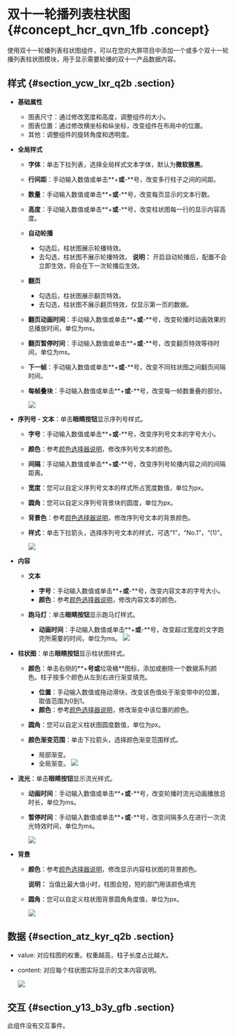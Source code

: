 # 双十一轮播列表柱状图 {#concept_hcr_qvn_1fb .concept}

使用双十一轮播列表柱状图组件，可以在您的大屏项目中添加一个或多个双十一轮播列表柱状图模块，用于显示需要轮播的双十一产品数据内容。

## 样式 {#section_ycw_lxr_q2b .section}

-   **基础属性**

    -   图表尺寸：通过修改宽度和高度，调整组件的大小。
    -   图表位置：通过修改横坐标和纵坐标，改变组件在布局中的位置。
    -   其他：调整组件的旋转角度和透明度。
-   **全局样式**
    -   **字体**：单击下拉列表，选择全局样式文本字体，默认为**微软雅黑**。
    -   **行间距**：手动输入数值或单击**+**或**-**号，改变多行柱子之间的间距。
    -   **数量**：手动输入数值或单击**+**或**-**号，改变每页显示的文本行数。
    -   **高度**：手动输入数值或单击**+**或**-**号，改变柱状图每一行的显示内容高度。
    -   **自动轮播**

        -   勾选后，柱状图展示轮播特效。
        -   去勾选，柱状图不展示轮播特效。
        **说明：** 开启自动轮播后，配置不会立即生效，将会在下一次轮播后生效。

    -   **翻页**
        -   勾选后，柱状图展示翻页特效。
        -   去勾选，柱状图不展示翻页特效，仅显示第一页的数据。
    -   **翻页动画时间**：手动输入数值或单击**+**或**-**号，改变轮播时动画效果的总播放时间，单位为ms。
    -   **翻页暂停时间**：手动输入数值或单击**+**或**-**号，改变翻页特效等待时间，单位为ms。
    -   **下一帧**：手动输入数值或单击**+**或**-**号，改变不同柱状图之间翻页间隔时间。
    -   **每帧叠块**：手动输入数值或单击**+**或**-**号，改变每一帧数重叠的部分。

        ![](http://static-aliyun-doc.oss-cn-hangzhou.aliyuncs.com/assets/img/20188/154174481311275_zh-CN.png)

-   **序列号 - 文本**：单击**眼睛按钮**显示序列号样式。
    -   **字号**：手动输入数值或单击**+**或**-**号，改变序列号文本的字号大小。
    -   **颜色**：参考[颜色选择器说明](cn.zh-CN/用户指南/管理组件/设置组件样式/配置项说明.md#section_kdw_vj4_t2b)，修改序列号文本的颜色。
    -   **间隔**：手动输入数值或单击**+**或**-**号，改变序列号轮播内容之间的间隔距离。
    -   **宽度**：您可以自定义序列号文本的样式所占宽度数值，单位为px。
    -   **圆角**：您可以自定义序列号背景块的圆度，单位为px。
    -   **背景色**：参考[颜色选择器说明](cn.zh-CN/用户指南/管理组件/设置组件样式/配置项说明.md#section_kdw_vj4_t2b)，修改序列号文本的背景颜色。
    -   **样式**：单击下拉箭头，选择序列号文本的样式，可选“1”，“No.1”，“\(1\)”。

        ![](http://static-aliyun-doc.oss-cn-hangzhou.aliyuncs.com/assets/img/20188/154174481311277_zh-CN.png)

-   **内容**
    -   **文本**
        -   **字号**：手动输入数值或单击**+**或**-**号，改变内容文本的字号大小。
        -   **颜色**：参考[颜色选择器说明](cn.zh-CN/用户指南/管理组件/设置组件样式/配置项说明.md#section_kdw_vj4_t2b)，修改内容文本的颜色。
    -   **跑马灯**：单击**眼睛按钮**显示跑马灯样式。

        -   **动画时间**：手动输入数值或单击**+**或**-**号，改变超过宽度的文字跑完所需要的时间，单位为ms。
        ![](http://static-aliyun-doc.oss-cn-hangzhou.aliyuncs.com/assets/img/20188/154174481311286_zh-CN.png)

-   **柱状图**：单击**眼睛按钮**显示柱状图样式。
    -   **颜色**：单击右侧的**+**号或**垃圾桶**图标，添加或删除一个数据系列颜色。柱子按多个颜色从左到右进行渐变填充。
        -   **位置**：手动输入数值或拖动滑块，改变该色值处于渐变带中的位置，取值范围为0到1。
        -   **颜色**：参考[颜色选择器说明](cn.zh-CN/用户指南/管理组件/设置组件样式/配置项说明.md#section_kdw_vj4_t2b)，修改渐变中该位置的颜色。
    -   **圆角**：您可以自定义柱状图圆度数值，单位为px。
    -   **颜色渐变范围**：单击下拉箭头，选择颜色渐变范围样式。

        -   局部渐变。
        -   全局渐变。
        ![](http://static-aliyun-doc.oss-cn-hangzhou.aliyuncs.com/assets/img/20188/154174481311287_zh-CN.png)

-   **流光**：单击**眼睛按钮**显示流光样式。
    -   **动画时间**：手动输入数值或单击**+**或**-**号，改变轮播时流光动画播放总时长，单位为ms。
    -   **暂停时间**：手动输入数值或单击**+**或**-**号，改变间隔多久在进行一次流光特效时间，单位为ms。

        ![](http://static-aliyun-doc.oss-cn-hangzhou.aliyuncs.com/assets/img/20188/154174481311288_zh-CN.png)

-   **背景**
    -   **颜色**：参考[颜色选择器说明](cn.zh-CN/用户指南/管理组件/设置组件样式/配置项说明.md#section_kdw_vj4_t2b)，修改显示内容柱状图的背景颜色。

        **说明：** 当值比最大值小时，柱图会短，短的部门用该颜色填充

    -   **圆角**：您可以自定义柱状图背景圆角角度值，单位为px。

        ![](http://static-aliyun-doc.oss-cn-hangzhou.aliyuncs.com/assets/img/20188/154174481311289_zh-CN.png)


## 数据 {#section_atz_kyr_q2b .section}

-   value: 对应柱图的权重。权重越高，柱子长度占比越大。
-   content: 对应每个柱状图实际显示的文本内容说明。

    ![](http://static-aliyun-doc.oss-cn-hangzhou.aliyuncs.com/assets/img/20188/154174481311290_zh-CN.png)


## 交互 {#section_y13_b3y_gfb .section}

此组件没有交互事件。

